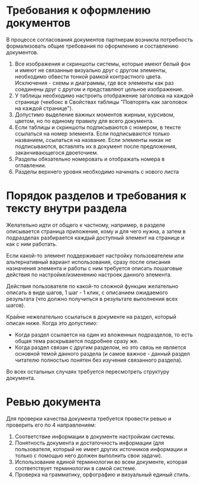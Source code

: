 # Требования к оформлению документов

В процессе согласования документов партнерам возникла потребность формализовать общие требования по оформлению и составлению документов.
 

1.  Все изображения и скриншоты системы, которые имеют белый фон и имеют не связанные визуально друг с другом элементы, необходимо обвести тонкой рамкой контрастного цвета. Исключения - схемы и диаграммы, где все элементы как раз соединены друг с другом и представляют цельное изображение.
2.  У таблицы необходимо настроить отображение заголовка на каждой странице (чекбокс в Свойствах таблицы "Повторять как заголовок на каждой странице").
3.  Допустимо выделение важных моментов жирным, курсивом, цветом, но по единому правилу для всего документа.
4.  Если таблицы и скриншоты подписываются с номером, в тексте ссылаться на номер элемента. Если подписываются только названием, ссылаться на название. Если элементы никак не подписываются, вставлять их в документ после предложения, заканчивающегося двоеточием.
5.  Разделы обязательно номеровать и отображать номера в оглавлении.
6.  Разделы верхнего уровня необходимо начинать с нового листа


# Порядок разделов и требования к тексту внутри раздела

Желательно идти от общего к частному, например, в разделе описывается страница приложения, кому и для чего нужна, а затем в подразделах разбирается каждый доступный элемент на странице и как с ним работать.

  

Если какой-то элемент поддерживает настройку пользователем или альтернативный вариант использования, сразу после описания назначения элемента и работы с ним требуется описать пошаговые действия по настройке/изменению настроек данного элемента.

  

Действия пользователя по какой-то сложной функции желательно описать в виде шагов, 1 шаг - 1 клик, с описанием ожидаемого результата (что должно получиться в результате выполнения всех шагов).

  

Крайне нежелательно ссылаться в документе на раздел, который описан ниже. Когда это допустимо:

*   Когда раздел ссылается на один из вложенных подразделов, то есть общая тема раскрывается подробнее сразу же.
*   Когда раздел связан с другим разделом, но это связь не является основной темой данного раздела (и самое важное - данный раздел читателю полностью понятен без изучения связанного раздела).

Во всех остальных случаях требуется пересмотреть структуру документа.

# Ревью документа

Для проверки качества документа требуется провести ревью и проверить его по 4 направлениям:

1.  Соответствие информации в документе настройкам системы.
2.  Понятность документа и достаточность информации (для пользователя, который не имеет других источников информации и только с помощью него должен выполнить свои задачи).
3.  Использование единой терминологии во всем документе, которая соответствует терминологии в самой системе.
4.  Проверка на грамматику, орфографию и визуальный единый стиль.